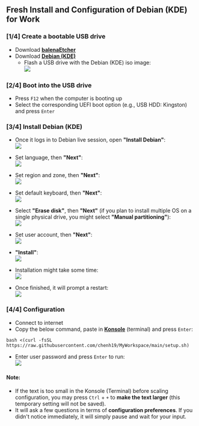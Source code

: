 ## Fresh Install and Configuration of Debian (KDE) for Work

### [1/4] Create a bootable USB drive
- Download [**balenaEtcher**](https://www.balena.io/etcher/)  
- Download [**Debian (KDE)**](https://cdimage.debian.org/debian-cd/current-live/amd64/iso-hybrid/)  
  - Flash a USB drive with the Debian (KDE) iso image:  
![](./images/0.png)

### [2/4] Boot into the USB drive
- Press ```F12``` when the computer is booting up  
- Select the corresponding UEFI boot option (e.g., USB HDD: Kingston) and press ```Enter```  

### [3/4] Install Debian (KDE)

- Once it logs in to Debian live session, open **"Install Debian"**:  
![](./images/1.png)

- Set language, then **"Next"**:  
![](./images/2.png)

- Set region and zone, then **"Next"**:  
![](./images/3.png)

- Set default keyboard, then **"Next"**:   
![](./images/4.png)

- Select **"Erase disk"**, then **"Next"** (if you plan to install multiple OS on a single physical drive, you might select **"Manual partitioning"**):  
![](./images/5.png)

- Set user account, then **"Next"**:  
![](./images/6.png)

- **"Install"**:  
![](./images/7.png)

- Installation might take some time:  
![](./images/8.png)

- Once finished, it will prompt a restart:  
![](./images/9.png)

### [4/4] Configuration
- Connect to internet
- Copy the below command, paste in [**Konsole**](https://konsole.kde.org/) (terminal) and press ```Enter```:  
```
bash <(curl -fsSL https://raw.githubusercontent.com/chenh19/MyWorkspace/main/setup.sh)
```
- Enter user password and press ```Enter``` to run:  
![](./images/10.png)

#### Note:
- If the text is too small in the Konsole (Terminal) before scaling configuration, you may press ```Ctrl``` + ```+``` to **make the text larger** (this temporary setting will not be saved).
- It will ask a few questions in terms of **configuration preferences**. If you didn't notice immediately, it will simply pause and wait for your input.

